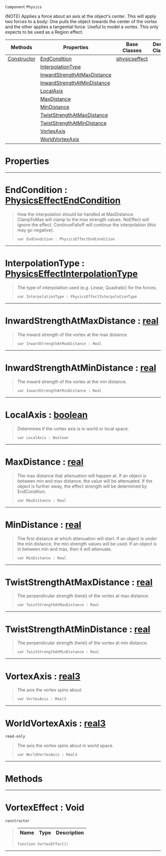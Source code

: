  `Component` `Physics`



(NOTE) Applies a force about an axis at the object's center. This will apply two forces to a body: One pulls the object towards the center of the vortex and the other applies a tangential force. Useful to model a vortex. This only expects to be used as a Region effect.

|Methods|Properties|Base Classes|Derived Classes|
|---|---|---|---|
|[ Constructor](https://github.com/dragonCASTjosh/PlasmaDocs/blob/master/code_reference/class_reference/vortexeffect.markdown#vortexeffect-void)|[ EndCondition](https://github.com/dragonCASTjosh/PlasmaDocs/blob/master/code_reference/class_reference/vortexeffect.markdown#endcondition-plasma-engine)|[physicseffect](https://github.com/dragonCASTjosh/PlasmaDocs/blob/master/code_reference/class_reference/physicseffect.markdown)| |
| |[ InterpolationType](https://github.com/dragonCASTjosh/PlasmaDocs/blob/master/code_reference/class_reference/vortexeffect.markdown#interpolationtype-plasma-e)| | |
| |[ InwardStrengthAtMaxDistance](https://github.com/dragonCASTjosh/PlasmaDocs/blob/master/code_reference/class_reference/vortexeffect.markdown#inwardstrengthatmaxdista)| | |
| |[ InwardStrengthAtMinDistance](https://github.com/dragonCASTjosh/PlasmaDocs/blob/master/code_reference/class_reference/vortexeffect.markdown#inwardstrengthatmindista)| | |
| |[ LocalAxis](https://github.com/dragonCASTjosh/PlasmaDocs/blob/master/code_reference/class_reference/vortexeffect.markdown#localaxis-plasma-engine-do)| | |
| |[ MaxDistance](https://github.com/dragonCASTjosh/PlasmaDocs/blob/master/code_reference/class_reference/vortexeffect.markdown#maxdistance-plasma-engine)| | |
| |[ MinDistance](https://github.com/dragonCASTjosh/PlasmaDocs/blob/master/code_reference/class_reference/vortexeffect.markdown#mindistance-plasma-engine)| | |
| |[ TwistStrengthAtMaxDistance](https://github.com/dragonCASTjosh/PlasmaDocs/blob/master/code_reference/class_reference/vortexeffect.markdown#twiststrengthatmaxdistan)| | |
| |[ TwistStrengthAtMinDistance](https://github.com/dragonCASTjosh/PlasmaDocs/blob/master/code_reference/class_reference/vortexeffect.markdown#twiststrengthatmindistan)| | |
| |[ VortexAxis](https://github.com/dragonCASTjosh/PlasmaDocs/blob/master/code_reference/class_reference/vortexeffect.markdown#vortexaxis-plasma-engine-d)| | |
| |[ WorldVortexAxis](https://github.com/dragonCASTjosh/PlasmaDocs/blob/master/code_reference/class_reference/vortexeffect.markdown#worldvortexaxis-plasma-eng)| | |


 #  Properties


---  
 #  EndCondition : [PhysicsEffectEndCondition](https://github.com/dragonCASTjosh/PlasmaDocs/blob/master/code_reference/enum_reference.markdown#physicseffectendcondition)

> How the interpolation should be handled at MaxDistance. ClampToMax will clamp to the max strength values. NoEffect will ignore the effect. ContinueFalloff will continue the interpolation (this may go negative).
> ``` lang=cpp, name=Lightning
> var EndCondition : PhysicsEffectEndCondition


---  
 #  InterpolationType : [PhysicsEffectInterpolationType](https://github.com/dragonCASTjosh/PlasmaDocs/blob/master/code_reference/enum_reference.markdown#physicseffectinterpolationtype)

> The type of interpolation used (e.g. Linear, Quadratic) for the forces.
> ``` lang=cpp, name=Lightning
> var InterpolationType : PhysicsEffectInterpolationType


---  
 #  InwardStrengthAtMaxDistance : [real](https://github.com/dragonCASTjosh/PlasmaDocs/blob/master/code_reference/lightning_base_types/real.markdown)

> The inward strength of the vortex at the max distance.
> ``` lang=cpp, name=Lightning
> var InwardStrengthAtMaxDistance : Real


---  
 #  InwardStrengthAtMinDistance : [real](https://github.com/dragonCASTjosh/PlasmaDocs/blob/master/code_reference/lightning_base_types/real.markdown)

> The inward strength of the vortex at the min distance.
> ``` lang=cpp, name=Lightning
> var InwardStrengthAtMinDistance : Real


---  
 #  LocalAxis : [boolean](https://github.com/dragonCASTjosh/PlasmaDocs/blob/master/code_reference/lightning_base_types/boolean.markdown)

> Determines if the vortex axis is in world or local space.
> ``` lang=cpp, name=Lightning
> var LocalAxis : Boolean


---  
 #  MaxDistance : [real](https://github.com/dragonCASTjosh/PlasmaDocs/blob/master/code_reference/lightning_base_types/real.markdown)

> The max distance that attenuation will happen at. If an object is between min and max distance, the value will be attenuated. If the object is further away, the effect strength will be determined by EndCondition.
> ``` lang=cpp, name=Lightning
> var MaxDistance : Real


---  
 #  MinDistance : [real](https://github.com/dragonCASTjosh/PlasmaDocs/blob/master/code_reference/lightning_base_types/real.markdown)

> The first distance at which attenuation will start. If an object is under the min distance, the min strength values will be used. If an object is in between min and max, then it will attenuate.
> ``` lang=cpp, name=Lightning
> var MinDistance : Real


---  
 #  TwistStrengthAtMaxDistance : [real](https://github.com/dragonCASTjosh/PlasmaDocs/blob/master/code_reference/lightning_base_types/real.markdown)

> The perpendicular strength (twist) of the vortex at max distance.
> ``` lang=cpp, name=Lightning
> var TwistStrengthAtMaxDistance : Real


---  
 #  TwistStrengthAtMinDistance : [real](https://github.com/dragonCASTjosh/PlasmaDocs/blob/master/code_reference/lightning_base_types/real.markdown)

> The perpendicular strength (twist) of the vortex at min distance.
> ``` lang=cpp, name=Lightning
> var TwistStrengthAtMinDistance : Real


---  
 #  VortexAxis : [real3](https://github.com/dragonCASTjosh/PlasmaDocs/blob/master/code_reference/lightning_base_types/real3.markdown)

> The axis the vortex spins about.
> ``` lang=cpp, name=Lightning
> var VortexAxis : Real3


---  
 #  WorldVortexAxis : [real3](https://github.com/dragonCASTjosh/PlasmaDocs/blob/master/code_reference/lightning_base_types/real3.markdown)

 `read-only`

> The axis the vortex spins about in world space.
> ``` lang=cpp, name=Lightning
> var WorldVortexAxis : Real3


---  
 #  Methods


---  
 #  VortexEffect : Void

 `constructor`

> 
> |Name|Type|Description|
> |---|---|---|
> ``` lang=cpp, name=Lightning
> function VortexEffect()
> ``` 


---  
 

 